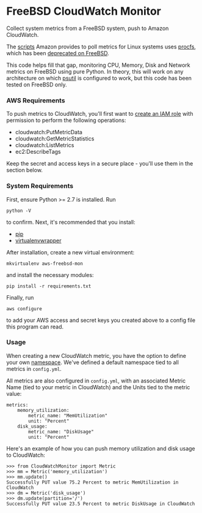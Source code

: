 # FreeBSD CloudWatch Monitor

Collect system metrics from a FreeBSD system, push to Amazon CloudWatch.

The [scripts](http://docs.aws.amazon.com/AWSEC2/latest/UserGuide/mon-scripts.html) Amazon provides to poll metrics for Linux systems uses [procfs](https://en.wikipedia.org/wiki/Procfs), which has been [deprecated on FreeBSD](https://lists.freebsd.org/pipermail/freebsd-fs/2011-February/010760.html). 

This code helps fill that gap, monitoring CPU, Memory, Disk and Network metrics on FreeBSD using pure Python. In theory, this will work on any architecture on which [psutil](https://github.com/giampaolo/psutil) is configured to work, but this code has been tested on FreeBSD only.

### AWS Requirements

To push metrics to CloudWatch, you'll first want to [create an IAM role](http://docs.aws.amazon.com/IAM/latest/UserGuide/access_policies_manage.html) with permission to perform the following operations:

* cloudwatch:PutMetricData
* cloudwatch:GetMetricStatistics
* cloudwatch:ListMetrics
* ec2:DescribeTags

Keep the secret and access keys in a secure place - you'll use them in the section below.

### System Requirements

First, ensure Python >= 2.7 is installed. Run

    python -V

to confirm. Next, it's recommended that you install:

* [pip](https://pip.pypa.io/en/stable/installing/)
* [virtualenvwrapper](http://virtualenvwrapper.readthedocs.io/en/latest/install.html#basic-installation)

After installation, create a new virtual environment:

    mkvirtualenv aws-freebsd-mon

and install the necessary modules:

    pip install -r requirements.txt

Finally, run

    aws configure

to add your AWS access and secret keys you created above to a config file this program can read.

### Usage

When creating a new CloudWatch metric, you have the option to define your own [namespace](http://docs.aws.amazon.com/AmazonCloudWatch/latest/monitoring/aws-namespaces.html). We've defined a default namespace tied to all metrics in `config.yml`.

All metrics are also configured in `config.yml`, with an associated Metric Name (tied to your metric in CloudWatch) and the Units tied to the metric value:

	metrics:
		memory_utilization:
			metric_name: "MemUtilization"
			unit: "Percent"
		disk_usage:
			metric_name: "DiskUsage"
			unit: "Percent"

Here's an example of how you can push memory utilization and disk usage to CloudWatch:

	>>> from CloudWatchMonitor import Metric
	>>> mm = Metric('memory_utilization')
	>>> mm.update()
	Successfully PUT value 75.2 Percent to metric MemUtilization in CloudWatch
	>>> dm = Metric('disk_usage')
	>>> dm.update(partition='/')
	Successfully PUT value 23.5 Percent to metric DiskUsage in CloudWatch

